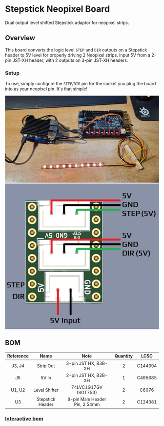 # Stepstick Neopixel Board
Dual output level shifted Stepstick adaptor for neopixel strips.

## Overview
This board converts the logic level `STEP` and `DIR` outputs on a Stepstick header to 5V level for properly driving 2 Neopixel strips. Input 5V from a 2-pin JST-XH header, with 2 outputs on 3-pin JST-XH headers.

### Setup
To use, simply configure the `STEP`/`DIR` pin for the socket you plug the board into as your neopixel pin. It's that simple!

<img src="Images/Overview.jpg" width="750">

<img src="Images/Wiring.jpg" width="750">

## BOM

|  Reference  |        Name          |             Note              |  Quantity |  LCSC   |
|    :---:    |        :---:         |            :---:              |   :---:   |  :---:  |
| J3, J4      |      Strip Out       |      3-pin JST HX, B3B-XH     |     2     | C144394 |
| J5          |       5V In          |      2-pin JST HX, B2B-XH     |     1     | C495685 |
| U1, U2      |     Level Shifter    |      74LVC1G17GV (SOT753)     |     2     |  C6076  |
| U3          |   Stepstick Header   | 8-pin Male Header Pin, 2.54mm |     2     | C124381 |

### [Interactive bom](http://htmlpreview.github.io/?https://github.com/timmit99/Stepstick_Neopixel_Board/blob/main/iBOM/StepstickPixel.html)
